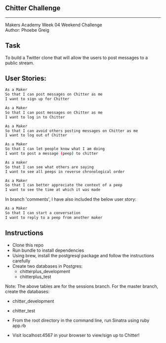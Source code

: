 Chitter Challenge
-------------------
--------------------

Makers Academy Week 04 Weekend Challenge  
Author: Phoebe Greig

Task
------

To build a Twitter clone that will allow the users to post messages to a public stream.

User Stories:
---------------

```sh
As a Maker
So that I can post messages on Chitter as me
I want to sign up for Chitter

As a Maker
So that I can post messages on Chitter as me
I want to log in to Chitter

As a Maker
So that I can avoid others posting messages on Chitter as me
I want to log out of Chitter

As a Maker
So that I can let people know what I am doing  
I want to post a message (peep) to chitter

As a maker
So that I can see what others are saying  
I want to see all peeps in reverse chronological order

As a Maker
So that I can better appreciate the context of a peep
I want to see the time at which it was made
```

In branch 'comments', I have also included the below user story:

```sh
As a Maker
So that I can start a conversation
I want to reply to a peep from another maker
```

Instructions
--------------

* Clone this repo
* Run bundle to install dependencies
* Using brew, install the postgresql package and follow the instructions carefully
* Create two databases in Postgres:  
  * chitterplus_development 
  * chitterplus_test 

Note: The above tables are for the sessions branch. 
For the master branch, create the databases:  
  * chitter_development 
  * chitter_test 

* From the root directory in the command line, run Sinatra using ruby app.rb 
* Visit localhost:4567 in your browser to view/sign up to Chitter! 

